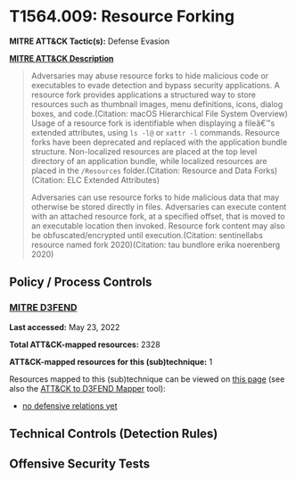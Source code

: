 # T1564.009: Resource Forking
**MITRE ATT&CK Tactic(s):** Defense Evasion

**[MITRE ATT&CK Description](https://attack.mitre.org/techniques/T1564/009)**
<blockquote>Adversaries may abuse resource forks to hide malicious code or executables to evade detection and bypass security applications. A resource fork provides applications a structured way to store resources such as thumbnail images, menu definitions, icons, dialog boxes, and code.(Citation: macOS Hierarchical File System Overview) Usage of a resource fork is identifiable when displaying a fileâ€™s extended attributes, using <code>ls -l@</code> or <code>xattr -l</code> commands. Resource forks have been deprecated and replaced with the application bundle structure. Non-localized resources are placed at the top level directory of an application bundle, while localized resources are placed in the <code>/Resources</code> folder.(Citation: Resource and Data Forks)(Citation: ELC Extended Attributes)

Adversaries can use resource forks to hide malicious data that may otherwise be stored directly in files. Adversaries can execute content with an attached resource fork, at a specified offset, that is moved to an executable location then invoked. Resource fork content may also be obfuscated/encrypted until execution.(Citation: sentinellabs resource named fork 2020)(Citation: tau bundlore erika noerenberg 2020)</blockquote>

## Policy / Process Controls
### [MITRE D3FEND](https://d3fend.mitre.org/)
**Last accessed:** May 23, 2022

**Total ATT&CK-mapped resources:** 2328

**ATT&CK-mapped resources for this (sub)technique:** 1

Resources mapped to this (sub)technique can be viewed on [this page](https://d3fend.mitre.org/) (see also the [ATT&CK to D3FEND Mapper](https://d3fend.mitre.org/tools/attack-mapper) tool):

* [no defensive relations yet](https://d3fend.mitre.org/technique/d3f:nodefensiverelationsyet)

## Technical Controls (Detection Rules)

## Offensive Security Tests
